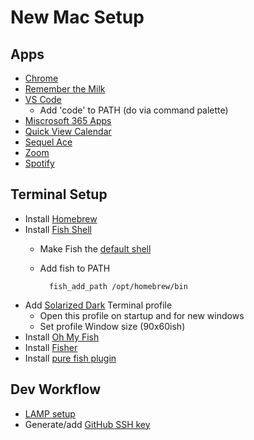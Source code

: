 # New Mac Setup

## Apps

* [Chrome](https://www.google.com/chrome/)
* [Remember the Milk](https://www.rememberthemilk.com/)
* [VS Code](https://code.visualstudio.com/)
    * Add 'code' to PATH (do via command palette)
* [Miscrosoft 365 Apps](https://www.office.com/)
* [Quick View Calendar](https://apps.apple.com/us/app/quick-view-calendar/id1087080039?mt=12)
* [Sequel Ace](https://apps.apple.com/us/app/sequel-ace/id1518036000)
* [Zoom](https://zoom.us/download)
* [Spotify](https://www.spotify.com/us/download/other/)

## Terminal Setup

* Install [Homebrew](https://brew.sh/)
* Install [Fish Shell](https://fishshell.com/)
    * Make Fish the [default shell](https://fishshell.com/docs/current/index.html#default-shell)
    * Add fish to PATH

            fish_add_path /opt/homebrew/bin

* Add [Solarized Dark](https://github.com/altercation/solarized) Terminal profile
    * Open this profile on startup and for new windows
    * Set profile Window size (90x60ish)
* Install [Oh My Fish](https://github.com/oh-my-fish/oh-my-fish)
* Install [Fisher](https://github.com/jorgebucaran/fisher)
* Install [pure fish plugin](https://github.com/pure-fish/pure)

## Dev Workflow

* [LAMP setup](https://getgrav.org/blog/macos-ventura-apache-multiple-php-versions)
* Generate/add [GitHub SSH key](https://docs.github.com/en/authentication/connecting-to-github-with-ssh/generating-a-new-ssh-key-and-adding-it-to-the-ssh-agent)